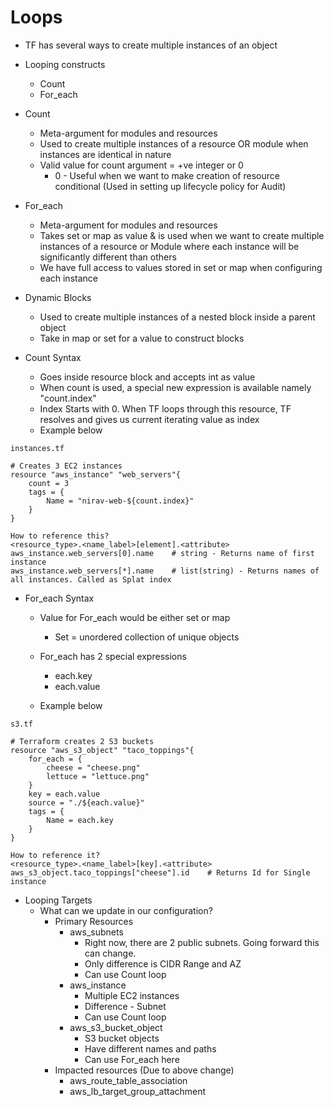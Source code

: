 # Loops

- TF has several ways to create multiple instances of an object
- Looping constructs
    - Count
    - For_each

- Count
    - Meta-argument for modules and resources
    - Used to create multiple instances of a resource OR module when instances are identical in nature
    - Valid value for count argument = +ve integer or 0
        - 0 - Useful when we want to make creation of resource conditional (Used in setting up lifecycle policy for Audit)

- For_each
    - Meta-argument for modules and resources
    - Takes set or map as value & is used when we want to create multiple instances of a resource or Module where each instance will be significantly different than others
    - We have full access to values stored in set or map when configuring each instance

- Dynamic Blocks
    - Used to create multiple instances of a nested block inside a parent object
    - Take in map or set for a value to construct blocks

- Count Syntax
    - Goes inside resource block and accepts int as value
    - When count is used, a special new expression is available namely "count.index"
    - Index Starts with 0. When TF loops through this resource, TF resolves and gives us current iterating value as index
    - Example below
    
```
instances.tf

# Creates 3 EC2 instances
resource "aws_instance" "web_servers"{
    count = 3
    tags = {
        Name = "nirav-web-${count.index}"
    }
}

How to reference this?
<resource_type>.<name_label>[element].<attribute>
aws_instance.web_servers[0].name    # string - Returns name of first instance
aws_instance.web_servers[*].name    # list(string) - Returns names of all instances. Called as Splat index

```

- For_each Syntax
    - Value for For_each would be either set or map
        - Set = unordered collection of unique objects
    - For_each has 2 special expressions
        - each.key
        - each.value

    - Example below

```
s3.tf

# Terraform creates 2 S3 buckets
resource "aws_s3_object" "taco_toppings"{
    for_each = {
        cheese = "cheese.png"
        lettuce = "lettuce.png"
    }
    key = each.value
    source = "./${each.value}"
    tags = {
        Name = each.key
    }
}

How to reference it?
<resource_type>.<name_label>[key].<attribute>
aws_s3_object.taco_toppings["cheese"].id    # Returns Id for Single instance

```

- Looping Targets
    - What can we update in our configuration?
        - Primary Resources
            - aws_subnets 
                - Right now, there are 2 public subnets. Going forward this can change.
                - Only difference is CIDR Range and AZ
                - Can use Count loop
            - aws_instance
                - Multiple EC2 instances
                - Difference - Subnet
                - Can use Count loop
            - aws_s3_bucket_object
                - S3 bucket objects
                - Have different names and paths
                - Can use For_each here
        - Impacted resources (Due to above change)
            - aws_route_table_association
            - aws_lb_target_group_attachment
            

